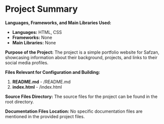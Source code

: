 # Project Summary

**Languages, Frameworks, and Main Libraries Used:**
- **Languages:** HTML, CSS
- **Frameworks:** None
- **Main Libraries:** None

**Purpose of the Project:**
The project is a simple portfolio website for Safzan, showcasing information about their background, projects, and links to their social media profiles.

**Files Relevant for Configuration and Building:**
1. **README.md** - /README.md
2. **index.html** - /index.html

**Source Files Directory:**
The source files for the project can be found in the root directory.

**Documentation Files Location:**
No specific documentation files are mentioned in the provided project files.